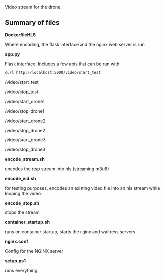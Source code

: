 Video stream for the drone.

## Summary of files

**DockerfileHLS**

Where encoding, the flask interface and the nginx web server is run        

**app.py**

Flask interface. Includes a few apis that can be run with

```Bash
curl http://localhost:5000/video/start_test
```

/video/start_test

/video/stop_test

/video/start_drone1

/video/stop_drone1

/video/start_drone2

/video/stop_drone2

/video/start_drone3

/video/stop_drone3

**encode_stream.sh**

encodes the rtsp stream into hls (streaming.m3u8)

**encode_vid.sh**

for testing purposes, encodes an existing video file into an hls stream while
looping the video.

**encode_stop.sh**

stops the stream

**container_startup.sh**

runs on container startup, starts the nginx and waitress servers

**nginx.conf**

Config for the NGINX server

**setup.ps1**

runs everything